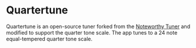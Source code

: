 # Quartertune

Quartertune is an open-source tuner forked from the [Noteworthy Tuner](https://github.com/darshan-/Noteworthy-Tuner) and modified to support the quarter tone scale. The app tunes to a 24 note equal-tempered quarter tone scale.
